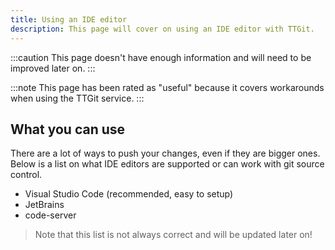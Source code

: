 ```yaml
---
title: Using an IDE editor
description: This page will cover on using an IDE editor with TTGit.
---
```


:::caution
This page doesn't have enough information and will need to be improved later on.
:::

:::note
This page has been rated as "useful" because it covers workarounds when using the TTGit service.
:::

## What you can use
There are a lot of ways to push your changes, even if they are bigger ones. Below is a list on what IDE editors are supported or can work with git source control.

- Visual Studio Code (recommended, easy to setup)
- JetBrains
- code-server

> Note that this list is not always correct and will be updated later on!